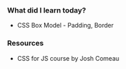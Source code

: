 ### What did I learn today?
- CSS Box Model - Padding, Border

### Resources
- CSS for JS course by Josh Comeau